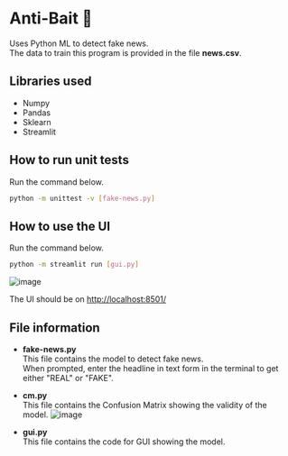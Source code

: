 # Anti-Bait 📰

Uses Python ML to detect fake news.  
The data to train this program is provided in the file **news.csv**.

## Libraries used

- Numpy
- Pandas
- Sklearn
- Streamlit

## How to run unit tests

Run the command below.

```sh
python -m unittest -v [fake-news.py]
```

## How to use the UI

Run the command below.

```sh
python -m streamlit run [gui.py]

```

![image](https://user-images.githubusercontent.com/104475739/201845580-17f304f2-f776-4faf-a643-a11313d552dd.png)

The UI should be on <http://localhost:8501/>

## File information

- **fake-news.py**  
This file contains the model to detect fake news.  
When prompted, enter the headline in text form in the terminal to get either "REAL" or "FAKE".

- **cm.py**  
This file contains the Confusion Matrix showing the validity of the model.
![image](https://user-images.githubusercontent.com/104475739/201575746-46eaeda6-5ce7-41ac-a9fe-0ced0acea80d.png)

- **gui.py**  
This file contains the code for GUI showing the model.
